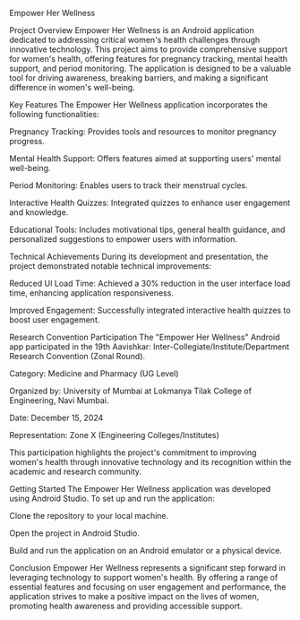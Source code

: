 Empower Her Wellness


Project Overview
Empower Her Wellness is an Android application dedicated to addressing critical women's health challenges through innovative technology. This project aims to provide comprehensive support for women's health, offering features for pregnancy tracking, mental health support, and period monitoring. The application is designed to be a valuable tool for driving awareness, breaking barriers, and making a significant difference in women's well-being.

Key Features
The Empower Her Wellness application incorporates the following functionalities:

Pregnancy Tracking: Provides tools and resources to monitor pregnancy progress.

Mental Health Support: Offers features aimed at supporting users' mental well-being.

Period Monitoring: Enables users to track their menstrual cycles.

Interactive Health Quizzes: Integrated quizzes to enhance user engagement and knowledge.

Educational Tools: Includes motivational tips, general health guidance, and personalized suggestions to empower users with information.

Technical Achievements
During its development and presentation, the project demonstrated notable technical improvements:

Reduced UI Load Time: Achieved a 30% reduction in the user interface load time, enhancing application responsiveness.

Improved Engagement: Successfully integrated interactive health quizzes to boost user engagement.

Research Convention Participation
The "Empower Her Wellness" Android app participated in the 19th Aavishkar: Inter-Collegiate/Institute/Department Research Convention (Zonal Round).

Category: Medicine and Pharmacy (UG Level)

Organized by: University of Mumbai at Lokmanya Tilak College of Engineering, Navi Mumbai.

Date: December 15, 2024

Representation: Zone X (Engineering Colleges/Institutes)

This participation highlights the project's commitment to improving women's health through innovative technology and its recognition within the academic and research community.

Getting Started
The Empower Her Wellness application was developed using Android Studio. To set up and run the application:

Clone the repository to your local machine.

Open the project in Android Studio.

Build and run the application on an Android emulator or a physical device.

Conclusion
Empower Her Wellness represents a significant step forward in leveraging technology to support women's health. By offering a range of essential features and focusing on user engagement and performance, the application strives to make a positive impact on the lives of women, promoting health awareness and providing accessible support.
